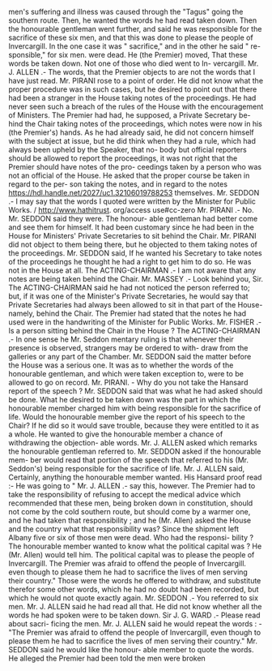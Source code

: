 men's suffering and illness was caused through the "Tagus" going the southern route. Then, he wanted the words he had read taken down. Then the honourable gentleman went further, and said he was responsible for the sacrifice of these six men, and that this was done to please the people of Invercargill. In the one case it was " sacrifice," and in the other he said " re- sponsible," for six men. were dead. He (the Premier) moved, That these words be taken down. Not one of those who died went to In- vercargill. Mr. J. ALLEN .- The words, that the Premier objects to are not the words that I have just read. Mr. PIRANI rose to a point of order. He did not know what the proper procedure was in such cases, but he desired to point out that there had been a stranger in the House taking notes of the proceedings. He had never seen such a breach of the rules of the House with the encouragement of Ministers. The Premier had had, he supposed, a Private Secretary be- hind the Chair taking notes of the proceedings, which notes were now in his (the Premier's) hands. As he had already said, he did not concern himself with the subject at issue, but he did think when they had a rule, which had always been upheld by the Speaker, that no- body but official reporters should be allowed to report the proceedings, it was not right that the Premier should have notes of the pro- ceedings taken by a person who was not an official of the House. He asked that the proper course be taken in regard to the per- son taking the notes, and in regard to the notes https://hdl.handle.net/2027/uc1.32106019788253 themselves. Mr. SEDDON .- I may say that the words I quoted were written by the Minister for Public Works. / http://www.hathitrust. org/access use#cc-zero Mr. PIRANI .- No. Mr. SEDDON said they were. The honour- able gentleman had better come and see them for himself. It had been customary since he had been in the House for Ministers' Private Secretaries to sit behind the Chair. Mr. PIRANI did not object to them being there, but he objected to them taking notes of the proceedings. Mr. SEDDON said, If he wanted his Secretary to take notes of the proceedings he thought he had a right to get him to do so. He was not in the House at all. The ACTING-CHAIRMAN .- I am not aware that any notes are being taken behind the Chair. Mr. MASSEY .- Look behind you, Sir. The ACTING-CHAIRMAN said he had not noticed the person referred to; but, if it was one of the Minister's Private Secretaries, he would say that Private Secretaries had always been allowed to sit in that part of the House- namely, behind the Chair. The Premier had stated that the notes he had used were in the handwriting of the Minister for Public Works. Mr. FISHER .- Is a person sitting behind the Chair in the House ? The ACTING-CHAIRMAN .- In one sense he Mr. Seddon mentary ruling is that whenever their presence is observed, strangers may be ordered to with- draw from the galleries or any part of the Chamber. Mr. SEDDON said the matter before the House was a serious one. It was as to whether the words of the honourable gentleman, and which were taken exception to, were to be allowed to go on record. Mr. PIRANI. - Why do you not take the Hansard report of the speech ? Mr. SEDDON said that was what he had asked should be done. What he desired to be taken down was the part in which the honourable member charged him with being responsible for the sacrifice of life. Would the honourable member give the report of his speech to the Chair? If he did so it would save trouble, because they were entitled to it as a whole. He wanted to give the honourable member a chance of withdrawing the objection- able words. Mr. J. ALLEN asked which remarks the honourable gentleman referred to. Mr. SEDDON asked if the honourable mem- ber would read that portion of the speech that referred to his (Mr. Seddon's) being responsible for the sacrifice of life. Mr. J. ALLEN said, Certainly, anything the honourable member wanted. His Hansard proof read :- He was going to " Mr. J. ALLEN .- say this, however. The Premier had to take the responsibility of refusing to accept the medical advice which recommended that these men, being broken down in constitution, should not come by the cold southern route, but should come by a warmer one, and he had taken that responsibility ; and he (Mr. Allen) asked the House and the country what that responsibility was? Since the shipment left Albany five or six of those men were dead. Who had the responsi- bility ? The honourable member wanted to know what the political capital was ? He (Mr. Allen) would tell him. The political capital was to please the people of Invercargill. The Premier was afraid to offend the people of Invercargill. even though to please them he had to sacrifice the lives of men serving their country." Those were the words he offered to withdraw, and substitute therefor some other words, which he had no doubt had been recorded, but which he would not quote exactly again. Mr. SEDDON .- You referred to six men. Mr. J. ALLEN said he had read all that. He did not know whether all the words he had spoken were to be taken down. Sir J. G. WARD .- Please read about sacri- ficing the men. Mr. J. ALLEN said he would repeat the words : - "The Premier was afraid to offend the people of Invercargill, even though to please them he had to sacrifice the lives of men serving their country." Mr. SEDDON said he would like the honour- able member to quote the words. He alleged the Premier had been told the men were broken 